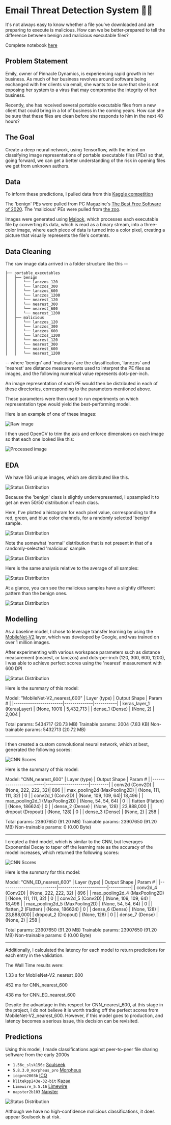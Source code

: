# Email Threat Detection System 🕵️‍♂️

It's not always easy to know whether a file you've downloaded and are preparing to execute is malicious. How can we be better-prepared to tell the difference between benign and malicious executable files?

Complete notebook [here](https://github.com/gregmckenzie88/Springboard-Capstone-3-Email-Threat-Detection-System/blob/main/notebooks/Email%20Threat%20Detection%20System.ipynb)

## Problem Statement

Emily, owner of Pinnacle Dynamics, is experiencing rapid growth in her business. As much of her business revolves around software being exchanged with her clients via email, she wants to be sure that she is not exposing her system to a virus that may compromise the integrity of her business.

Recently, she has received several portable executable files from a new client that could bring in a lot of business in the coming years. How can she be sure that these files are clean before she responds to him in the next 48 hours?

## The Goal

Create a deep neural network, using Tensorflow, with the intent on classifying image representations of portable executable files (PEs) so that, going forward, we can get a better understanding of the risk in opening files we get from unknown authors.

## Data

To inform these predictions, I pulled data from this [Kaggle competition](https://www.kaggle.com/datasets/matthewfields/malware-as-images)

The 'benign' PEs were pulled from PC Magazine's [The Best Free Software of 2020](https://www.pcmag.com/news/best-free-software). The 'malicious' PEs were pulled from [the zoo](https://github.com/ytisf/theZoo).

Images were generated using [Malook](https://github.com/raynt/mallook), which processes each executable file by converting its data, which is read as a binary stream, into a three-color image, where each piece of data is turned into a color pixel, creating a picture that visually represents the file's contents.

## Data Cleaning

The raw image data arrived in a folder structure like this --

    ├── portable_executables
    │   ├── benign
    │   │   └── lanczos_120
    │   │   └── lanczos_300
    │   │   └── lanczos_600
    │   │   └── lanczos_1200
    │   │   └── nearest_120
    │   │   └── nearest_300
    │   │   └── nearest_600
    │   │   └── nearest_1200
    │   ├── malicious
    │   │   └── lanczos_120
    │   │   └── lanczos_300
    │   │   └── lanczos_600
    │   │   └── lanczos_1200
    │   │   └── nearest_120
    │   │   └── nearest_300
    │   │   └── nearest_600
    │   │   └── nearest_1200

-- where 'benign' and 'malicious' are the classification, 'lanczos' and 'nearest' are distance measurements used to interpret the PE files as images, and the following numerical value represents dots-per-inch.

An image representation of each PE would then be distributed in each of these directories, corresponding to the parameters mentioned above.

These parameters were then used to run experiments on which representation type would yield the best-performing model.

Here is an example of one of these images:

![Raw image](docs/reference-images/raw.png)

I then used OpenCV to trim the axis and enforce dimensions on each image so that each one looked like this:

![Processed image](docs/reference-images/processed.png)

## EDA

We have 136 unique images, which are distributed like this.

![Status Distribution](docs/reference-images/status-distribution.png)

Because the 'benign' class is slightly underrepresented, I upsampled it to get an even 50/50 distribution of each class.

Here, I've plotted a histogram for each pixel value, corresponding to the red, green, and blue color channels, for a randomly selected 'benign' sample.

![Status Distribution](docs/reference-images/rgb-hist-random-benign.png)

Note the somewhat 'normal' distribution that is not present in that of a randomly-selected 'malicious' sample.

![Status Distribution](docs/reference-images/rgb-hist-random-malicious.png)

Here is the same analysis relative to the average of all samples:

![Status Distribution](docs/reference-images/rgb-hist-averages.png)

At a glance, you can see the malicious samples have a slightly different pattern than the benign ones.

![Status Distribution](docs/reference-images/sample-grid.png)

## Modelling

As a baseline model, I chose to leverage transfer learning by using the [MobileNet-V2](https://www.kaggle.com/models/google/mobilenet-v2/frameworks/tensorFlow2/variations/130-224-classification/versions/1?tfhub-redirect=true) layer, which was developed by Google, and was trained on over 1 million images.

After experimenting with various workspace parameters such as distance measurement (nearest, or lanczos) and dots-per-inch (120, 300, 600, 1200), I was able to achieve perfect scores using the 'nearest' measurement with 600 DPI

![Status Distribution](docs/reference-images/mobile-net-v2-scores.png)

Here is the summary of this model:

Model: "MobileNet-V2_nearest_600"
| Layer (type) | Output Shape | Param # |
|------------------------|--------------|-----------|
| keras_layer_1 (KerasLayer) | (None, 1001) | 5,432,713 |
| dense_1 (Dense) | (None, 2) | 2,004 |

Total params: 5434717 (20.73 MB)
Trainable params: 2004 (7.83 KB)
Non-trainable params: 5432713 (20.72 MB)

---

I then created a custom convolutional neural network, which at best, generated the following scores:

![CNN Scores](docs/reference-images/cnn-scores.png)

Here is the summary of this model:

Model: "CNN_nearest_600"
| Layer (type) | Output Shape | Param # |
|-------------------------|---------------------|---------|
| conv2d (Conv2D) | (None, 222, 222, 32)| 896 |
| max_pooling2d (MaxPooling2D) | (None, 111, 111, 32) | 0 |
| conv2d_1 (Conv2D) | (None, 109, 109, 64)| 18,496 |
| max_pooling2d_1 (MaxPooling2D) | (None, 54, 54, 64) | 0 |
| flatten (Flatten) | (None, 186624) | 0 |
| dense_2 (Dense) | (None, 128) | 23,888,000 |
| dropout (Dropout) | (None, 128) | 0 |
| dense_3 (Dense) | (None, 2) | 258 |

Total params: 23907650 (91.20 MB)
Trainable params: 23907650 (91.20 MB)
Non-trainable params: 0 (0.00 Byte)

---

I created a third model, which is similar to the CNN, but leverages Exponential Decay to taper off the learning rate as the accuracy of the model increases, which returned the following scores:

![CNN Scores](docs/reference-images/cnn-ed-scores.png)

Here is the summary for this model:

Model: "CNN_ED_nearest_600"
| Layer (type) | Output Shape | Param # |
|---------------------------|------------------------|-----------|
| conv2d_4 (Conv2D) | (None, 222, 222, 32) | 896 |
| max_pooling2d_4 (MaxPooling2D) | (None, 111, 111, 32) | 0 |
| conv2d_5 (Conv2D) | (None, 109, 109, 64) | 18,496 |
| max_pooling2d_5 (MaxPooling2D) | (None, 54, 54, 64) | 0 |
| flatten_2 (Flatten) | (None, 186624) | 0 |
| dense_6 (Dense) | (None, 128) | 23,888,000|
| dropout_2 (Dropout) | (None, 128) | 0 |
| dense_7 (Dense) | (None, 2) | 258 |

Total params: 23907650 (91.20 MB)
Trainable params: 23907650 (91.20 MB)
Non-trainable params: 0 (0.00 Byte)

---

Additionally, I calculated the latency for each model to return predictions for each entry in the validation.

The Wall Time results were:

1.33 s for MobileNet-V2_nearest_600

452 ms for CNN_nearest_600

438 ms for CNN_ED_nearest_600

Despite the advantage in this respect for CNN_nearest_600, at this stage in the project, I do not believe it is worth trading off the perfect scores from MobileNet-V2_nearest_600. However, if this model goes to production, and latency becomes a serious issue, this decision can be revisited.

## Predictions

Using this model, I made classifications against peer-to-peer file sharing software from the early 2000s

- `1.56c_slsk156c` [Soulseek](https://en.wikipedia.org/wiki/Soulseek)
- `5.8.3.0_morpheus_pro` [Morpheus](<https://en.wikipedia.org/wiki/Morpheus_(software)>)
- `icqpro2003b` [ICQ](https://en.wikipedia.org/wiki/ICQ)
- `klitekpp243e-32-bit` [Kazaa](https://en.wikipedia.org/wiki/Kazaa)
- `Limewire_5.5.16` [Limewire](https://en.wikipedia.org/wiki/LimeWire)
- `napster2b103` [Napster](https://en.wikipedia.org/wiki/Napster)

![Status Distribution](docs/reference-images/predictions.png)

Although we have no high-confidence malicious classifications, it does appear Soulseek is at risk.
